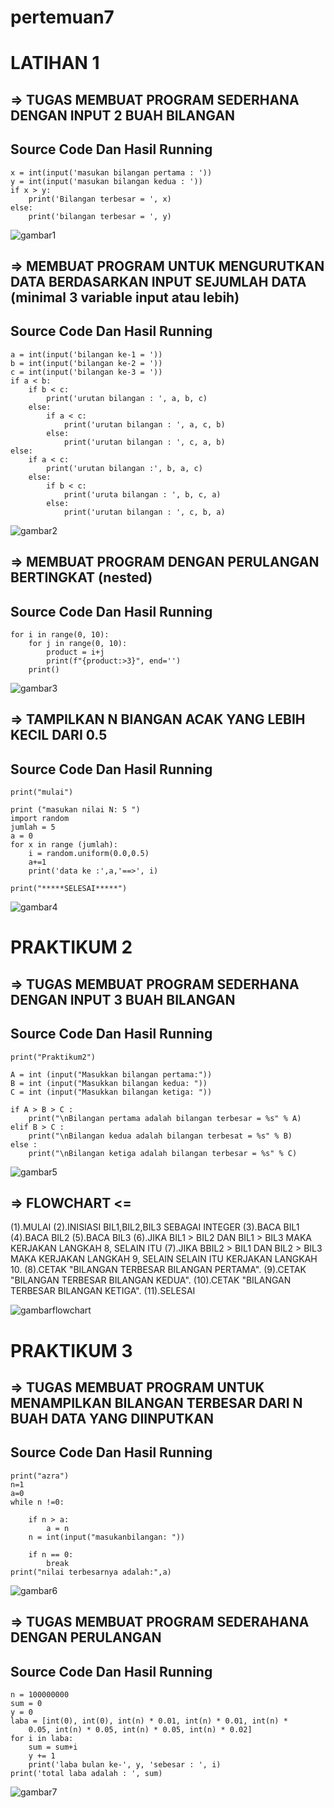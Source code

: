 # pertemuan7 

# LATIHAN 1
## => TUGAS MEMBUAT PROGRAM SEDERHANA DENGAN INPUT 2 BUAH BILANGAN

## Source Code Dan Hasil Running
```
x = int(input('masukan bilangan pertama : '))
y = int(input('masukan bilangan kedua : '))
if x > y:
    print('Bilangan terbesar = ', x)
else:
    print('bilangan terbesar = ', y)
```
![gambar1](gambar/ar1.png)


## => MEMBUAT PROGRAM UNTUK MENGURUTKAN DATA BERDASARKAN INPUT SEJUMLAH DATA (minimal 3 variable input atau lebih)

## Source Code Dan Hasil Running
```
a = int(input('bilangan ke-1 = '))
b = int(input('bilangan ke-2 = '))
c = int(input('bilangan ke-3 = '))
if a < b:
    if b < c:
        print('urutan bilangan : ', a, b, c)
    else:
        if a < c:
            print('urutan bilangan : ', a, c, b)
        else:
            print('urutan bilangan : ', c, a, b)
else:
    if a < c:
        print('urutan bilangan :', b, a, c)
    else: 
        if b < c:
            print('uruta bilangan : ', b, c, a)
        else:
            print('urutan bilangan : ', c, b, a)
```
![gambar2](gambar/ar2.png)

## => MEMBUAT PROGRAM DENGAN PERULANGAN BERTINGKAT (nested)

## Source Code Dan Hasil Running
```
for i in range(0, 10):
    for j in range(0, 10):
        product = i+j
        print(f"{product:>3}", end='')
    print()
```
![gambar3](gambar/ar3.png)

## => TAMPILKAN N BIANGAN ACAK YANG LEBIH KECIL DARI 0.5

## Source Code Dan Hasil Running
```
print("mulai")

print ("masukan nilai N: 5 ")
import random
jumlah = 5
a = 0 
for x in range (jumlah):
    i = random.uniform(0.0,0.5)
    a+=1
    print('data ke :',a,'==>', i)

print("*****SELESAI*****")
```
![gambar4](gambar/ar4.png)

# PRAKTIKUM 2
## => TUGAS MEMBUAT PROGRAM SEDERHANA DENGAN INPUT 3 BUAH BILANGAN

## Source Code Dan Hasil Running
```
print("Praktikum2")

A = int (input("Masukkan bilangan pertama:"))
B = int (input("Masukkan bilangan kedua: "))
C = int (input("Masukkan bilangan ketiga: "))

if A > B > C :
    print("\nBilangan pertama adalah bilangan terbesar = %s" % A)
elif B > C :
    print("\nBilangan kedua adalah bilangan terbesat = %s" % B)
else :
    print("\nBilangan ketiga adalah bilangan terbesar = %s" % C)
```
![gambar5](gambar/ar5.png)

## => FLOWCHART <=
(1).MULAI
(2).INISIASI BIL1,BIL2,BIL3 SEBAGAI INTEGER
(3).BACA BIL1
(4).BACA BIL2
(5).BACA BIL3
(6).JIKA BIL1 > BIL2 DAN BIL1 > BIL3 MAKA KERJAKAN LANGKAH 8, SELAIN ITU
(7).JIKA BBIL2 > BIL1 DAN BIL2 > BIL3 MAKA KERJAKAN LANGKAH 9, SELAIN SELAIN ITU KERJAKAN LANGKAH 10.
(8).CETAK "BILANGAN TERBESAR BILANGAN PERTAMA".
(9).CETAK "BILANGAN TERBESAR BILANGAN KEDUA".
(10).CETAK "BILANGAN TERBESAR BILANGAN KETIGA".
(11).SELESAI

![gambarflowchart](gambar/ar8.png)

# PRAKTIKUM 3
## => TUGAS MEMBUAT PROGRAM UNTUK MENAMPILKAN BILANGAN TERBESAR DARI N BUAH DATA YANG DIINPUTKAN

## Source Code Dan Hasil Running
```
print("azra")
n=1
a=0
while n !=0:

    if n > a:
        a = n
    n = int(input("masukanbilangan: "))

    if n == 0:
        break
print("nilai terbesarnya adalah:",a)
```
![gambar6](gambar/ar6.png)

## => TUGAS MEMBUAT PROGRAM SEDERAHANA DENGAN PERULANGAN

## Source Code Dan Hasil Running
```
n = 100000000
sum = 0
y = 0
laba = [int(0), int(0), int(n) * 0.01, int(n) * 0.01, int(n) *
    0.05, int(n) * 0.05, int(n) * 0.05, int(n) * 0.02]
for i in laba:
    sum = sum+i
    y += 1
    print('laba bulan ke-', y, 'sebesar : ', i)
print('total laba adalah : ', sum)
```
![gambar7](gambar/ar7.png)

